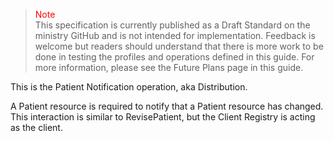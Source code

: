 ><span style="color:red">Note</span><br>This specification is currently published as a Draft Standard on the ministry GitHub and is not intended for implementation. Feedback is welcome but readers should understand that there is more work to be done in testing the profiles and operations defined in this guide. For more information, please see the Future Plans page in this guide.

This is the Patient Notification operation, aka Distribution.

A Patient resource is required to notify that a Patient resource has changed.  This interaction is similar to RevisePatient, but the Client Registry is acting as the client.


